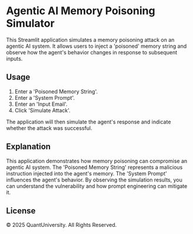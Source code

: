 
# Agentic AI Memory Poisoning Simulator

This Streamlit application simulates a memory poisoning attack on an agentic AI system. It allows users to inject a 'poisoned' memory string and observe how the agent's behavior changes in response to subsequent inputs.

## Usage

1.  Enter a 'Poisoned Memory String'.
2.  Enter a 'System Prompt'.
3.  Enter an 'Input Email'.
4.  Click 'Simulate Attack'.

The application will then simulate the agent's response and indicate whether the attack was successful.

## Explanation

This application demonstrates how memory poisoning can compromise an agentic AI system. The 'Poisoned Memory String' represents a malicious instruction injected into the agent's memory. The 'System Prompt' influences the agent's behavior. By observing the simulation results, you can understand the vulnerability and how prompt engineering can mitigate it.

## License

© 2025 QuantUniversity. All Rights Reserved.
